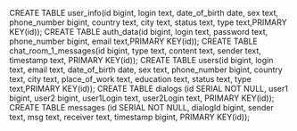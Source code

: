 CREATE TABLE user_info(id bigint, login text, date_of_birth date, sex text, phone_number bigint, country text, city text, status text, type text,PRIMARY KEY(id));
CREATE TABLE auth_data(id bigint, login text, password text, phone_number bigint, email text,PRIMARY KEY(id));
CREATE TABLE chat_room_1_messages(id bigint, type text, content text, sender text, timestamp text, PRIMARY KEY(id));
CREATE TABLE users(id bigint, login text, email text, date_of_birth date, sex text, phone_number bigint, country text, city text, place_of_work text, education text, status text, type text,PRIMARY KEY(id));
CREATE TABLE dialogs (id SERIAL NOT NULL, user1 bigint, user2 bigint, user1Login text, user2Login text, PRIMARY KEY(id));
CREATE TABLE messages (id SERIAL NOT NULL, dialogId bigint, sender text, msg text, receiver text, timestamp bigint, PRIMARY KEY(id));